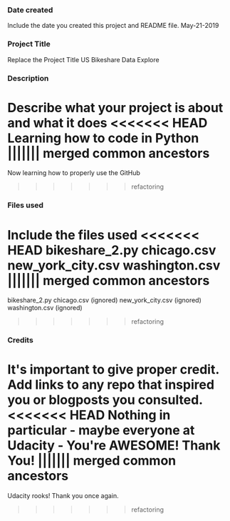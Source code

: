 ### Date created
Include the date you created this project and README file.
May-21-2019

### Project Title
Replace the Project Title
US Bikeshare Data Explore

### Description
Describe what your project is about and what it does
<<<<<<< HEAD
Learning how to code in Python
||||||| merged common ancestors
=======
Now learning how to properly use the GitHub
>>>>>>> refactoring

### Files used
Include the files used
<<<<<<< HEAD
bikeshare_2.py
chicago.csv
new_york_city.csv
washington.csv
||||||| merged common ancestors
=======
bikeshare_2.py
chicago.csv (ignored)
new_york_city.csv (ignored)
washington.csv (ignored)
>>>>>>> refactoring

### Credits
It's important to give proper credit. Add links to any repo that inspired you or blogposts you consulted.
<<<<<<< HEAD
Nothing in particular - maybe everyone at Udacity - You're AWESOME! Thank You!
||||||| merged common ancestors
=======
Udacity rooks! Thank you once again.
>>>>>>> refactoring

